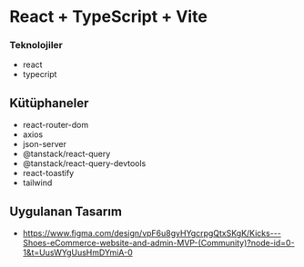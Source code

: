 # React + TypeScript + Vite

### Teknolojiler

- react
- typecript

## Kütüphaneler

- react-router-dom 
- axios 
- json-server 
- @tanstack/react-query 
- @tanstack/react-query-devtools
- react-toastify
- tailwind

## Uygulanan Tasarım

- https://www.figma.com/design/vpF6u8gyHYgcrpgQtxSKgK/Kicks---Shoes-eCommerce-website-and-admin-MVP-(Community)?node-id=0-1&t=UusWYgUusHmDYmiA-0